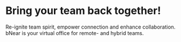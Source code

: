 # Bring your team back together!
Re-ignite team spirit, empower connection and enhance collaboration. bNear is your virtual office for remote- and hybrid teams.
